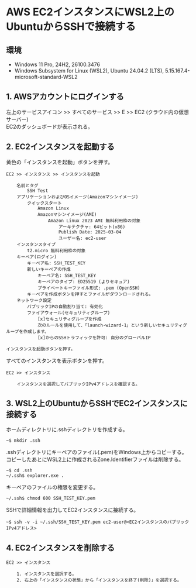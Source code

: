 # AWS EC2インスタンスにWSL2上のUbuntuからSSHで接続する

## 環境

- Windows 11 Pro, 24H2, 26100.3476
- Windows Subsystem for Linux (WSL2), Ubuntu 24.04.2 (LTS), 5.15.167.4-microsoft-standard-WSL2

## 1. AWSアカウントにログインする

左上のサービスアイコン >> すべてのサービス >> E >> EC2 (クラウド内の仮想サーバー)  
EC2のダッシュボードが表示される。

## 2. EC2インスタンスを起動する

黄色の「インスタンスを起動」ボタンを押す。

```
EC2 >> インスタンス >> インスタンスを起動

    名前とタグ
        SSH Test
    アプリケーションおよびOSイメージ(Amazonマシンイメージ)
        クイックスタート
            Amazon Linux
            Amazonマシンイメージ(AMI)
                Amazon Linux 2023 AMI 無料利用枠の対象
                    アーキテクチャ: 64ビット(x86)
                    Publish Date: 2025-03-04
                    ユーザー名: ec2-user
    インスタンスタイプ
        t2.micro 無料利用枠の対象
    キーペア(ログイン)
        キーペア名: SSH_TEST_KEY
        新しいキーペアの作成
            キーペア名: SSH_TEST_KEY
            キーペアのタイプ: ED25519 (よりセキュア)
            プライベートキーファイル形式: .pem (OpenSSH)
        キーペアを作成ボタンを押すとファイルがダウンロードされる。
    ネットワーク設定
        パブリックIPの自動割り当て: 有効化
        ファイアウォール(セキュリティグループ)
            [x]セキュリティグループを作成
            次のルールを使用して、「launch-wizard-1」という新しいセキュリティグループを作成します。
            [x]からのSSHトラフィックを許可: 自分のグローバルIP

インスタンスを起動ボタンを押す。
```

すべてのインスタンスを表示ボタンを押す。

```
EC2 >> インスタンス

    インスタンスを選択してパブリックIPv4アドレスを確認する。
```

## 3. WSL2上のUbuntuからSSHでEC2インスタンスに接続する

ホームディレクトリに.sshディレクトリを作成する。

```
~$ mkdir .ssh
```

.sshディレクトリにキーペアのファイル(.pem)をWindows上からコピーする。コピーしたあとにWSL2上に作成されるZone.Identifierファイルは削除する。

```
~$ cd .ssh
~/.ssh$ explorer.exe .
```

キーペアのファイルの権限を変更する。

```
~/.ssh$ chmod 600 SSH_TEST_KEY.pem
```

SSHで詳細情報を出力してEC2インスタンスに接続する。

```
~$ ssh -v -i ~/.ssh/SSH_TEST_KEY.pem ec2-user@<EC2インスタンスのパブリックIPv4アドレス>
```

## 4. EC2インスタンスを削除する

```
EC2 >> インスタンス

    1. インスタンスを選択する。
    2. 右上の「インスタンスの状態」から「インスタンスを終了(削除)」を選択する。
```
